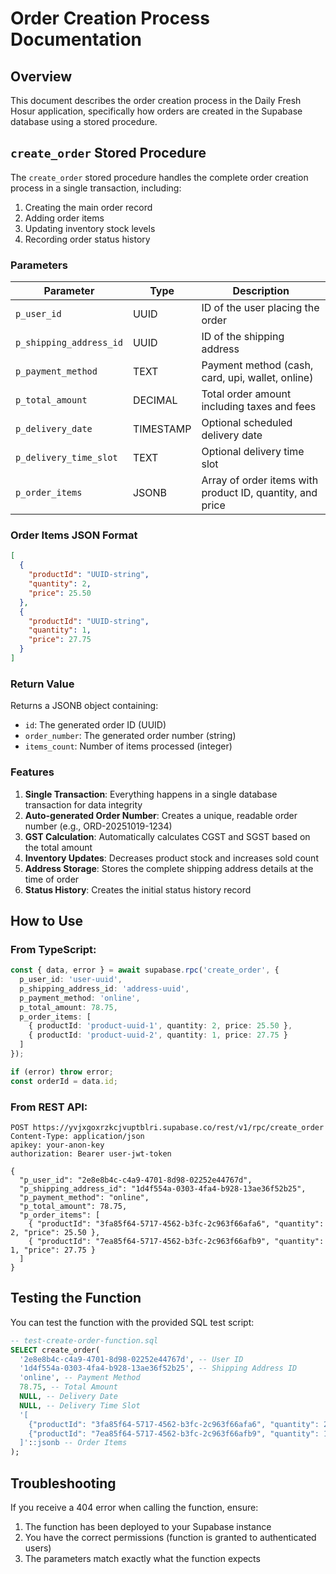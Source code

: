 # Order Creation Process Documentation

## Overview

This document describes the order creation process in the Daily Fresh Hosur application, specifically how orders are created in the Supabase database using a stored procedure.

## `create_order` Stored Procedure

The `create_order` stored procedure handles the complete order creation process in a single transaction, including:

1. Creating the main order record
2. Adding order items
3. Updating inventory stock levels
4. Recording order status history

### Parameters

| Parameter | Type | Description |
|-----------|------|-------------|
| `p_user_id` | UUID | ID of the user placing the order |
| `p_shipping_address_id` | UUID | ID of the shipping address |
| `p_payment_method` | TEXT | Payment method (cash, card, upi, wallet, online) |
| `p_total_amount` | DECIMAL | Total order amount including taxes and fees |
| `p_delivery_date` | TIMESTAMP | Optional scheduled delivery date |
| `p_delivery_time_slot` | TEXT | Optional delivery time slot |
| `p_order_items` | JSONB | Array of order items with product ID, quantity, and price |

### Order Items JSON Format

```json
[
  {
    "productId": "UUID-string",
    "quantity": 2,
    "price": 25.50
  },
  {
    "productId": "UUID-string",
    "quantity": 1,
    "price": 27.75
  }
]
```

### Return Value

Returns a JSONB object containing:
- `id`: The generated order ID (UUID)
- `order_number`: The generated order number (string)
- `items_count`: Number of items processed (integer)

### Features

1. **Single Transaction**: Everything happens in a single database transaction for data integrity
2. **Auto-generated Order Number**: Creates a unique, readable order number (e.g., ORD-20251019-1234)
3. **GST Calculation**: Automatically calculates CGST and SGST based on the total amount
4. **Inventory Updates**: Decreases product stock and increases sold count
5. **Address Storage**: Stores the complete shipping address details at the time of order
6. **Status History**: Creates the initial status history record

## How to Use

### From TypeScript:

```typescript
const { data, error } = await supabase.rpc('create_order', {
  p_user_id: 'user-uuid',
  p_shipping_address_id: 'address-uuid',
  p_payment_method: 'online',
  p_total_amount: 78.75,
  p_order_items: [
    { productId: 'product-uuid-1', quantity: 2, price: 25.50 },
    { productId: 'product-uuid-2', quantity: 1, price: 27.75 }
  ]
});

if (error) throw error;
const orderId = data.id;
```

### From REST API:

```
POST https://yvjxgoxrzkcjvuptblri.supabase.co/rest/v1/rpc/create_order
Content-Type: application/json
apikey: your-anon-key
authorization: Bearer user-jwt-token

{
  "p_user_id": "2e8e8b4c-c4a9-4701-8d98-02252e44767d",
  "p_shipping_address_id": "1d4f554a-0303-4fa4-b928-13ae36f52b25",
  "p_payment_method": "online",
  "p_total_amount": 78.75,
  "p_order_items": [
    { "productId": "3fa85f64-5717-4562-b3fc-2c963f66afa6", "quantity": 2, "price": 25.50 },
    { "productId": "7ea85f64-5717-4562-b3fc-2c963f66afb9", "quantity": 1, "price": 27.75 }
  ]
}
```

## Testing the Function

You can test the function with the provided SQL test script:

```sql
-- test-create-order-function.sql
SELECT create_order(
  '2e8e8b4c-c4a9-4701-8d98-02252e44767d', -- User ID
  '1d4f554a-0303-4fa4-b928-13ae36f52b25', -- Shipping Address ID
  'online', -- Payment Method
  78.75, -- Total Amount
  NULL, -- Delivery Date
  NULL, -- Delivery Time Slot
  '[
    {"productId": "3fa85f64-5717-4562-b3fc-2c963f66afa6", "quantity": 2, "price": 25.50},
    {"productId": "7ea85f64-5717-4562-b3fc-2c963f66afb9", "quantity": 1, "price": 27.75}
  ]'::jsonb -- Order Items
);
```

## Troubleshooting

If you receive a 404 error when calling the function, ensure:
1. The function has been deployed to your Supabase instance
2. You have the correct permissions (function is granted to authenticated users)
3. The parameters match exactly what the function expects